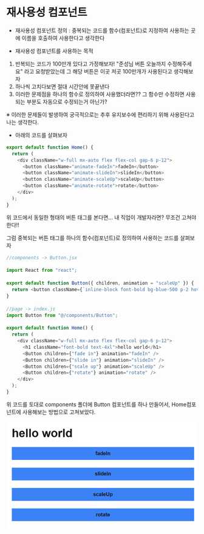 # 재사용성 컴포넌트

- 재사용성 컴포넌트 정의 : 중복되는 코드를 함수(컴포넌트)로 지정하여 사용하는 곳에 이름을 호출하여 사용한다고 생각한다

- 재사용성 컴포넌트를 사용하는 목적

1. 반복되는 코드가 100만개 있다고 가정해보자! "준성님 버튼 오늘까지 수정해주세요" 라고 요청받았는데 그 해당 버튼은 이곳 저곳 100만개가 사용된다고 생각해보자
2. 하나씩 고치다보면 절대 시간안에 못끝낸다
3. 이러한 문제점을 하나의 함수로 정의하여 사용했더라면?? 그 함수만 수정하면 사용되는 부분도 자동으로 수정되는거 아닌가?

※ 이러한 문제들이 발생하여 궁극적으로는 추후 유지보수에 편리하기 위해 사용된다고 나는 생각한다.

- 아래의 코드를 살펴보자

```js
export default function Home() {
  return (
    <div className="w-full mx-auto flex flex-col gap-6 p-12">
      <button className="animate-fadeIn">fadeIn</button>
      <button className="animate-slideIn">slideIn</button>
      <button className="animate-scaleUp">scaleUp</button>
      <button className="animate-rotate">rotate</button>
    </div>
  );
}
```

위 코드에서 동일한 형태의 버튼 태그를 본다면... 내 직업이 개발자라면? 무조건 고쳐야 한다!!

그럼 중복되는 버튼 태그를 하나의 함수(컴포넌트)로 정의하여 사용하는 코드를 살펴보자

```js
//components -> Button.jsx

import React from "react";

export default function Button({ children, animation = "scaleUp" }) {
  return <button className={`inline-block font-bold bg-blue-500 p-2 hover:animate-${animation}`}>{children}</button>;
}

//page -> index.js
import Button from "@/components/Button";

export default function Home() {
  return (
    <div className="w-full mx-auto flex flex-col gap-6 p-12">
      <h1 className="font-bold text-4xl">hello world</h1>
      <Button children={"fade in"} animation="fadeIn" />
      <Button children={"slide in"} animation="slideIn" />
      <Button children={"scale up"} animation="scaleUp" />
      <Button children={"rotate"} animation="rotate" />
    </div>
  );
}
```

위 코드를 토대로 components 폴더에 Button 컴포넌트를 하나 만들어서,
Home컴포넌트에 사용해보는 방법으로 고쳐보았다.

![코드 예시](img/frontend/refactor/1.png)
